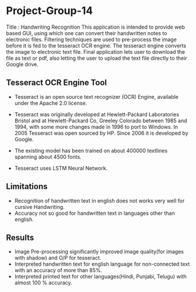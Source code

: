 # Project-Group-14
Title : Handwriting Recognition
This application is intended to provide web based GUI, using which one can convert their handwritten notes to electronic files. Filtering techniques are used to pre-process the image before it is fed to the tesseract OCR engine. The tesseract engine converts the image to electronic text file.
Final application lets user to download the file as text or pdf, also letting the user to upload the text file directly to their Google drive.

## Tesseract OCR Engine Tool

* Tesseract is an open source text recognizer (OCR) Engine, available under the Apache 2.0 license.

* Tesseract was originally developed at Hewlett-Packard Laboratories Bristol and at Hewlett-Packard Co, Greeley Colorado between 1985 and 1994, with some more changes made in 1996 to port to Windows. In 2005 Tesseract was open sourced by HP. Since 2006 it is developed by Google.

* The existing model  has been trained on about 400000 textlines spanning about 4500 fonts.

* Tesseract uses LSTM Neural Network.


## Limitations

* Recognition of handwritten text in english does not works very well for cursive Handwriting. 
* Accuracy not so good for handwritten text in languages other than english.


## Results
* Image Pre-processing significantly improved image quality(for images with shadow) and O/P for tesseract.
* Interpreted handwritten text for english language for non-connected text with an accuracy of more than 85%.
* Interpreted printed text for other languages(Hindi, Punjabi, Telugu) with almost 100 % accuracy.
